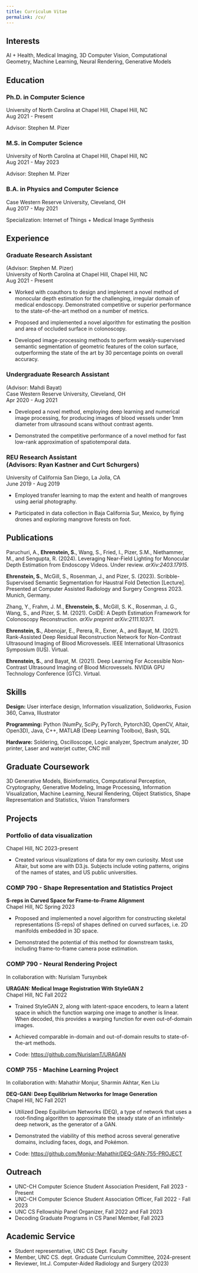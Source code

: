 ```yaml
---
title: Curriculum Vitae
permalink: /cv/
---
```


## Interests
AI + Health, Medical Imaging, 3D Computer Vision, Computational
Geometry, Machine Learning, Neural Rendering, Generative Models

## Education
### Ph.D. in Computer Science
University of North Carolina at Chapel Hill, Chapel Hill, NC<br>
Aug 2021 - Present

Advisor: Stephen M. Pizer

### M.S. in Computer Science
University of North Carolina at Chapel Hill, Chapel Hill, NC<br> Aug 2021 - May 2023

Advisor: Stephen M. Pizer

### B.A. in Physics and Computer Science
Case Western Reserve University, Cleveland, OH<br>
Aug 2017 - May 2021

Specialization: Internet of Things + Medical Image Synthesis

## Experience
### Graduate Research Assistant 
(Advisor: Stephen M. Pizer)<br>
University of North Carolina at Chapel Hill, Chapel Hill, NC<br>Aug 2021 - Present

- Worked with coauthors to design and implement a novel method of
monocular depth estimation for the challenging, irregular domain of medical endoscopy. Demonstrated competitive or superior performance to the state-of-the-art method on a number of
metrics.

- Proposed and implemented a novel algorithm for estimating the position
and area of occluded surface in colonoscopy.

- Developed image-processing methods to perform weakly-supervised semantic
segmentation of geometric features of the colon surface, outperforming
the state of the art by 30 percentage points on overall accuracy.

### Undergraduate Research Assistant<br>
(Advisor: Mahdi Bayat)<br>Case Western
Reserve University, Cleveland, OH<br> Apr 2020 - Aug 2021

- Developed a novel method, employing deep learning and numerical image
processing, for producing images of blood vessels under 1mm diameter
from ultrasound scans without contrast agents.

- Demonstrated the competitive performance of a novel method for fast
low-rank approximation of spatiotemporal data.

### REU Research Assistant<br>(Advisors: Ryan Kastner and Curt Schurgers)
University of California San Diego, La Jolla, CA<br>June 2019 - Aug 2019

- Employed transfer learning to map the extent and health of mangroves
using aerial photography.

- Participated in data collection in Baja California Sur, Mexico, by
flying drones and exploring mangrove forests on foot.

## Publications
Paruchuri, A., **Ehrenstein, S.**, Wang, S., Fried, I., Pizer, S.M.,
Niethammer, M., and Sengupta, R. (2024). Leveraging Near-Field Lighting
for Monocular Depth Estimation from Endoscopy Videos. Under review.
*arXiv:2403.17915*.

**Ehrenstein, S.**, McGill, S., Rosenman, J., and Pizer, S. (2023).
Scribble-Supervised Semantic Segmentation for Haustral Fold Detection
\[Lecture\]. Presented at Computer Assisted Radiology and Surgery
Congress 2023. Munich, Germany.

Zhang, Y., Frahm, J. M., **Ehrenstein, S.**, McGill, S. K., Rosenman, J.
G., Wang, S., and Pizer, S. M. (2021). ColDE: A Depth Estimation
Framework for Colonoscopy Reconstruction. *arXiv preprint
arXiv:2111.10371*.

**Ehrenstein, S.**, Abenojar, E., Perera, R., Exner, A., and Bayat, M.
(2021). Rank-Assisted Deep Residual Reconstruction Network for
Non-Contrast Ultrasound Imaging of Blood Microvessels. IEEE
International Ultrasonics Symposium (IUS). Virtual.

**Ehrenstein, S.**, and Bayat, M. (2021). Deep Learning For Accessible
Non-Contrast Ultrasound Imaging of Blood Microvessels. NVIDIA GPU
Technology Conference (GTC). Virtual.

## Skills
**Design:** User interface design, Information visualization, Solidworks,
Fusion 360, Canva, Illustrator

**Programming:** Python (NumPy, SciPy, PyTorch, Pytorch3D, OpenCV, Altair,
Open3D), Java, C++, MATLAB (Deep Learning Toolbox), Bash, SQL

**Hardware:** Soldering, Oscilloscope, Logic analyzer, Spectrum analyzer, 3D
printer, Laser and waterjet cutter, CNC mill

## Graduate Coursework
3D Generative Models, Bioinformatics, Computational Perception,
Cryptography, Generative Modeling, Image Processing, Information
Visualization, Machine Learning, Neural Rendering, Object Statistics,
Shape Representation and Statistics, Vision Transformers

## Projects
### Portfolio of data visualization
Chapel Hill, NC 2023-present

- Created various visualizations of data for my own curiosity. Most use
Altair, but some are with D3.js. Subjects include voting patterns, origins of the names of states, and US
public universities.

### COMP 790 - Shape Representation and Statistics Project 
**S-reps in Curved Space for Frame-to-Frame Alignment**<br>Chapel
Hill, NC Spring 2023

- Proposed and implemented a novel algorithm for constructing skeletal
representations (S-reps) of shapes defined on curved surfaces, i.e. 2D
manifolds embedded in 3D space.

- Demonstrated the potential of this method for downstream tasks,
including frame-to-frame camera pose estimation.

### COMP 790 - Neural Rendering Project
In collaboration with: Nurislam
Tursynbek

**URAGAN: Medical Image Registration
With StyleGAN 2**<br>Chapel Hill, NC Fall 2022

- Trained StyleGAN 2, along with latent-space encoders, to learn a latent
space in which the function warping one image to another is linear. When
decoded, this provides a warping function for even out-of-domain images.

- Achieved comparable in-domain and out-of-domain results to
state-of-the-art methods.

- Code: <https://github.com/NurislamT/URAGAN>

### COMP 755 - Machine Learning Project
In collaboration with: Mahathir
Monjur, Sharmin Akhtar, Ken Liu

**DEQ-GAN: Deep
Equilibrium Networks for Image Generation**
<br>Chapel Hill, NC Fall 2021

- Utilized Deep Equilibrium Networks (DEQ), a type of network that uses a
root-finding algorithm to approximate the steady state of an
infinitely-deep network, as the generator of a GAN.

- Demonstrated the viability of this method across several generative
domains, including faces, dogs, and Pokémon.

- Code: <https://github.com/Monjur-Mahathir/DEQ-GAN-755-PROJECT>

## Outreach
- UNC-CH Computer Science Student Association President, Fall
2023 - Present
- UNC-CH Computer Science Student Association Officer, Fall
2022 - Fall 2023
- UNC CS Fellowship Panel Organizer, Fall 2022 and Fall
2023 
- Decoding Graduate Programs in CS Panel Member, Fall 2023 
## Academic Service
- Student representative, UNC CS Dept. Faculty
- Member, UNC CS.
dept. Graduate Curriculum Committee, 2024-present
- Reviewer, Int.J. Computer-Aided
Radiology and Surgery (2023)